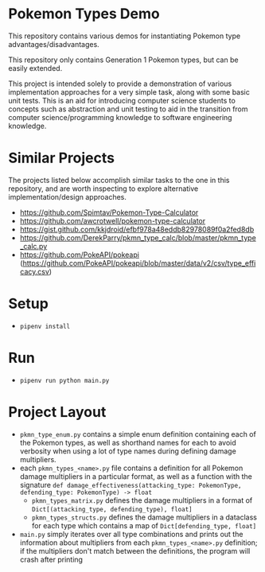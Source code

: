 Pokemon Types Demo
=====

This repository contains various demos for instantiating Pokemon type advantages/disadvantages.

This repository only contains Generation 1 Pokemon types, but can be easily extended.

This project is intended solely to provide a demonstration of various implementation approaches for a very simple task, along with some basic unit tests. This is an aid for introducing computer science students to concepts such as abstraction and unit testing to aid in the transition from computer science/programming knowledge to software engineering knowledge.

Similar Projects
=====

The projects listed below accomplish similar tasks to the one in this repository, and are worth inspecting to explore alternative implementation/design approaches.

- https://github.com/Spimtav/Pokemon-Type-Calculator
- https://github.com/awcrotwell/pokemon-type-calculator
- https://gist.github.com/kkjdroid/efbf978a48eddb82978089f0a2fed8db
- https://github.com/DerekParry/pkmn_type_calc/blob/master/pkmn_type_calc.py
- https://github.com/PokeAPI/pokeapi (https://github.com/PokeAPI/pokeapi/blob/master/data/v2/csv/type_efficacy.csv)

Setup
=====
- `pipenv install`

Run
=====
- `pipenv run python main.py`

Project Layout
=====
- `pkmn_type_enum.py` contains a simple enum definition containing each of the Pokemon types, as well as shorthand names for each to avoid verbosity when using a lot of type names during defining damage multipliers.
- each `pkmn_types_<name>.py` file contains a definition for all Pokemon damage multipliers in a particular format, as well as a function with the signature `def damage_effectiveness(attacking_type: PokemonType, defending_type: PokemonType) -> float`
    - `pkmn_types_matrix.py` defines the damage multipliers in a format of `Dict[(attacking_type, defending_type), float]`
    - `pkmn_types_structs.py` defines the damage multipliers in a dataclass for each type which contains a map of `Dict[defending_type, float]`
- `main.py` simply iterates over all type combinations and prints out the information about multipliers from each `pkmn_types_<name>.py` definition; if the multipliers don't match between the definitions, the program will crash after printing
